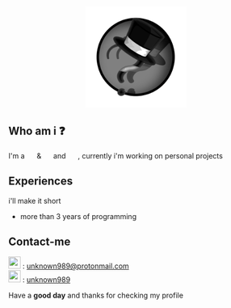 <p align=center><img width=200 height=200 src="images/logo.png" /></p>

## Who am i ❓
I'm a <a href="https://github.com/unknown989?tab=repositories&q=&type=&language=python&sort="><img width=16 height=16 src="https://logos-download.com/wp-content/uploads/2016/10/Python_logo_icon.png"></a> & <a href="https://github.com/unknown989?tab=repositories&q=&type=&language=c%2B%2B&sort="><img width=16 height=16 src="https://webforpc.com/wp-content/uploads/2018/03/c-plus-plus-program-logo-image.png"></a> and <a href="https://github.com/unknown989?tab=repositories&q=&type=&language=javascript&sort="><img width=16 height=16 src="https://upload.wikimedia.org/wikipedia/commons/thumb/9/99/Unofficial_JavaScript_logo_2.svg/1200px-Unofficial_JavaScript_logo_2.svg.png"></a> , currently i'm working on personal projects

## Experiences
i'll make it short
* more than 3 years of programming

## Contact-me

<img src="https://www.nicepng.com/png/detail/90-903560_e-mail-png-pic-email-logo-icon-png.png" width=24 height=24> : <a href="mailto:unknown989@protonmail.com">unknown989@protonmail.com</a><br>
<img src="http://www.newdesignfile.com/postpic/2015/12/website-icon_342655.png" width=24 height=24> : <a href="https://unknown989.github.io/">unknown989</a>

Have a <b>good day</b> and thanks for checking my profile
